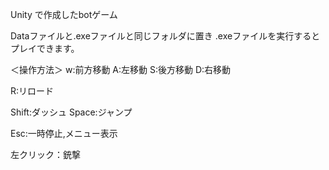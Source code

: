 Unity で作成したbotゲーム

Dataファイルと.exeファイルと同じフォルダに置き
.exeファイルを実行するとプレイできます。

＜操作方法＞
w:前方移動
A:左移動
S:後方移動
D:右移動

R:リロード

Shift:ダッシュ
Space:ジャンプ

Esc:一時停止,メニュー表示

左クリック：銃撃

